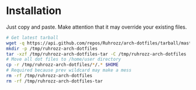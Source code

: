 # Installation

Just copy and paste.
Make attention that it may override your existing files.

```bash
# Get latest tarball
wget -q https://api.github.com/repos/Ruhrozz/arch-dotfiles/tarball/master -O /tmp/ruhrozz-arch-dotfiles-tar
mkdir -p /tmp/ruhrozz-arch-dotfiles
tar -xzf /tmp/ruhrozz-arch-dotfiles-tar -C /tmp/ruhrozz-arch-dotfiles
# Move all dot files to /home/user directory
cp -r /tmp/ruhrozz-arch-dotfiles/*/.* $HOME
# Required because prev wildcard may make a mess
rm -rf /tmp/ruhrozz-arch-dotfiles
rm -rf /tmp/ruhrozz-arch-dotfiles-tar
```

